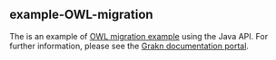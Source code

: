 
## example-OWL-migration

The is an example of [OWL migration example](https://grakn.ai/pages/documentation/examples/OWL-migration.html) using the Java API. For further information, please see the [Grakn documentation portal](https://grakn.ai/pages/documentation/migration/OWL-migration.html).







